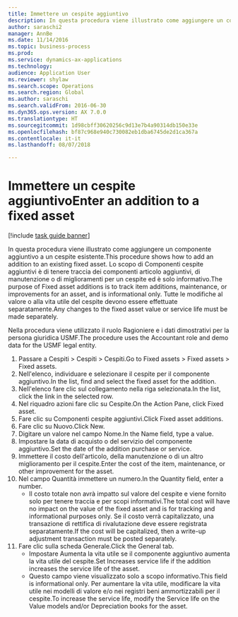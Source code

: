 ```yaml
--- 
title: Immettere un cespite aggiuntivo
description: In questa procedura viene illustrato come aggiungere un componente aggiuntivo a un cespite esistente.
author: saraschi2
manager: AnnBe
ms.date: 11/14/2016
ms.topic: business-process
ms.prod: 
ms.service: dynamics-ax-applications
ms.technology: 
audience: Application User
ms.reviewer: shylaw
ms.search.scope: Operations
ms.search.region: Global
ms.author: saraschi
ms.search.validFrom: 2016-06-30
ms.dyn365.ops.version: AX 7.0.0
ms.translationtype: HT
ms.sourcegitcommit: 1d98cbff30620256c9d13e7b4a90314db150e33e
ms.openlocfilehash: bf87c968e940c730082eb1dba6745de2d1ca367a
ms.contentlocale: it-it
ms.lasthandoff: 08/07/2018

---
```

# <a name="enter-an-addition-to-a-fixed-asset"></a><span data-ttu-id="f2ca9-103">Immettere un cespite aggiuntivo</span><span class="sxs-lookup"><span data-stu-id="f2ca9-103">Enter an addition to a fixed asset</span></span>

[!include [task guide banner](../../includes/task-guide-banner.md)]

<span data-ttu-id="f2ca9-104">In questa procedura viene illustrato come aggiungere un componente aggiuntivo a un cespite esistente.</span><span class="sxs-lookup"><span data-stu-id="f2ca9-104">This procedure shows how to add an addition to an existing fixed asset.</span></span> <span data-ttu-id="f2ca9-105">Lo scopo di Componenti cespite aggiuntivi è di tenere traccia dei componenti articolo aggiuntivi, di manutenzione o di miglioramenti per un cespite ed è solo informativo.</span><span class="sxs-lookup"><span data-stu-id="f2ca9-105">The purpose of Fixed asset additions is to track item additions, maintenance, or improvements for an asset, and is informational only.</span></span> <span data-ttu-id="f2ca9-106">Tutte le modifiche al valore o alla vita utile del cespite devono essere effettuate separatamente.</span><span class="sxs-lookup"><span data-stu-id="f2ca9-106">Any changes to the fixed asset value or service life must be made separately.</span></span>   



<span data-ttu-id="f2ca9-107">Nella procedura viene utilizzato il ruolo Ragioniere e i dati dimostrativi per la persona giuridica USMF.</span><span class="sxs-lookup"><span data-stu-id="f2ca9-107">The procedure uses the Accountant role and demo data for the USMF legal entity.</span></span>

1. <span data-ttu-id="f2ca9-108">Passare a Cespiti > Cespiti > Cespiti.</span><span class="sxs-lookup"><span data-stu-id="f2ca9-108">Go to Fixed assets > Fixed assets > Fixed assets.</span></span>
2. <span data-ttu-id="f2ca9-109">Nell'elenco, individuare e selezionare il cespite per il componente aggiuntivo.</span><span class="sxs-lookup"><span data-stu-id="f2ca9-109">In the list, find and select the fixed asset for the addition.</span></span>
3. <span data-ttu-id="f2ca9-110">Nell'elenco fare clic sul collegamento nella riga selezionata.</span><span class="sxs-lookup"><span data-stu-id="f2ca9-110">In the list, click the link in the selected row.</span></span>
4. <span data-ttu-id="f2ca9-111">Nel riquadro azioni fare clic su Cespite.</span><span class="sxs-lookup"><span data-stu-id="f2ca9-111">On the Action Pane, click Fixed asset.</span></span>
5. <span data-ttu-id="f2ca9-112">Fare clic su Componenti cespite aggiuntivi.</span><span class="sxs-lookup"><span data-stu-id="f2ca9-112">Click Fixed asset additions.</span></span>
6. <span data-ttu-id="f2ca9-113">Fare clic su Nuovo.</span><span class="sxs-lookup"><span data-stu-id="f2ca9-113">Click New.</span></span>
7. <span data-ttu-id="f2ca9-114">Digitare un valore nel campo Nome.</span><span class="sxs-lookup"><span data-stu-id="f2ca9-114">In the Name field, type a value.</span></span>
8. <span data-ttu-id="f2ca9-115">Impostare la data di acquisto o del servizio del componente aggiuntivo.</span><span class="sxs-lookup"><span data-stu-id="f2ca9-115">Set the date of the addition purchase or service.</span></span>
9. <span data-ttu-id="f2ca9-116">Immettere il costo dell'articolo, della manutenzione o di un altro miglioramento per il cespite.</span><span class="sxs-lookup"><span data-stu-id="f2ca9-116">Enter the cost of the item, maintenance, or other improvement for the asset.</span></span>
10. <span data-ttu-id="f2ca9-117">Nel campo Quantità immettere un numero.</span><span class="sxs-lookup"><span data-stu-id="f2ca9-117">In the Quantity field, enter a number.</span></span>
    * <span data-ttu-id="f2ca9-118">Il costo totale non avrà impatto sul valore del cespite e viene fornito solo per tenere traccia e per scopi informativi.</span><span class="sxs-lookup"><span data-stu-id="f2ca9-118">The total cost will have no impact on the value of the fixed asset and is for tracking and informational purposes only.</span></span> <span data-ttu-id="f2ca9-119">Se il costo verrà capitalizzato, una transazione di rettifica di rivalutazione deve essere registrata separatamente.</span><span class="sxs-lookup"><span data-stu-id="f2ca9-119">If the cost will be capitalized, then a write-up adjustment transaction must be posted separately.</span></span>  
11. <span data-ttu-id="f2ca9-120">Fare clic sulla scheda Generale.</span><span class="sxs-lookup"><span data-stu-id="f2ca9-120">Click the General tab.</span></span>
    * <span data-ttu-id="f2ca9-121">Impostare Aumenta la vita utile se il componente aggiuntivo aumenta la vita utile del cespite.</span><span class="sxs-lookup"><span data-stu-id="f2ca9-121">Set Increases service life if the addition increases the service life of the asset.</span></span>  
    * <span data-ttu-id="f2ca9-122">Questo campo viene visualizzato solo a scopo informativo.</span><span class="sxs-lookup"><span data-stu-id="f2ca9-122">This field is informational only.</span></span> <span data-ttu-id="f2ca9-123">Per aumentare la vita utile, modificare la vita utile nei modelli di valore e/o nei registri beni ammortizzabili per il cespite.</span><span class="sxs-lookup"><span data-stu-id="f2ca9-123">To increase the service life, modify the Service life on the Value models and/or Depreciation books for the asset.</span></span>  


